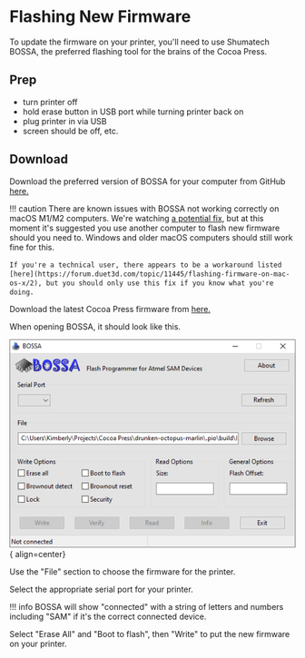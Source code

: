 # Flashing New Firmware

To update the firmware on your printer, you'll need to use Shumatech BOSSA, the preferred flashing tool for the brains of the Cocoa Press.

## Prep

<!-- TODO Add printer hardware button -->

- turn printer off
- hold erase button in USB port while turning printer back on
- plug printer in via USB
- screen should be off, etc.

## Download

Download the preferred version of BOSSA for your computer from GitHub [here.](https://github.com/shumatech/BOSSA/releases)

!!! caution
    There are known issues with BOSSA not working correctly on macOS M1/M2 computers.  We're watching [a potential fix](https://github.com/shumatech/BOSSA/issues/76), but at this moment it's suggested you use another computer to flash new firmware should you need to.  Windows and older macOS computers should still work fine for this.

    If you're a technical user, there appears to be a workaround listed [here](https://forum.duet3d.com/topic/11445/flashing-firmware-on-mac-os-x/2), but you should only use this fix if you know what you're doing.

Download the latest Cocoa Press firmware from [here.](#) <!-- TODO ADD FIRMWARE LINK -->

When opening BOSSA, it should look like this.  

![](../img/flashing_firmware/bossa_1.png){ align=center}

Use the "File" section to choose the firmware for the printer.  

Select the appropriate serial port for your printer.  

!!! info
    BOSSA will show "connected" with a string of letters and numbers including "SAM" if it's the correct connected device.  

Select "Erase All" and "Boot to flash", then "Write" to put the new firmware on your printer.